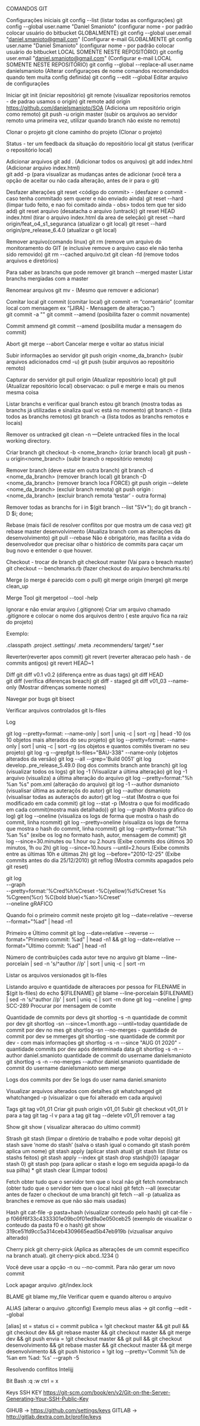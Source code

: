 COMANDOS GIT

Configurações iniciais
git config --list (listar todas as configurações)
git config --global user.name  "Daniel Smanioto" (configurar nome - por padrão colocar usuário do bitbucket GLOBALMENTE)
git config --global user.email  "daniel.smanioto@gmail.com" (Configurar e-mail GLOBALMENTE
git config user.name  "Daniel Smanioto" (configurar nome - por padrão colocar usuário do bitbucket LOCAL SOMENTE NESTE REPOSITÓRIO)
git config user.email  "daniel.smanioto@gmail.com" (Configurar e-mail LOCAL SOMENTE NESTE REPOSITÓRIO)
git config --global --replace-all user.name danielsmanioto (Alterar configuraçoes de nome comandos recomendados quando tem muita config definida)
git config --edit --global  Editar arquivo de configurações

Iniciar
git init (iniciar repositório)
git remote (visualizar repositorios remotos - de padrao usamos o origin)
git remote add origin https://github.com/danielsmanioto/SOA (Adiciona um repositório origin como remoto) 
git push -u origin master  (subir os arquivos ao servidor remoto  uma primeira vez, utilizar quando branch não existe no remoto)   


Clonar o projeto
git clone caminho do projeto (Clonar o projeto)

Status - ter um feedback da situação do repositório local
git status (verificar o repositório local)         

Adicionar arquivos
git add .             (Adicionar todos os arquivos)
git add index.html (Adicionar arquivo index.html)        
git add -p (para visualizar as mudanças antes de adicionar (você tera a opção de aceitar ou não cada alteração, antes de ir para o git)  


Desfazer alterações
git reset <código do commit> -  (desfazer o commit - caso tenha commitado sem querer e não enviado ainda)
git reset --hard (limpar tudo feito, e nao foi comitado ainda - obs> todos tem que ter sido add)
git reset arquivo (desatacha o  arquivo (untrack))
git reset HEAD index.html (tirar o arquivo index.html da area de seleção)
git reset --hard origin/feat_o4_s1_seguranca (atualizar o git local)
git reset --hard origin/pre_release_6.4.0 (atualizar o git local)



Remover arquivo(comando linux)
git rm <arquivo>  (remove um arquivo do monitoramento do GIT (e inclusive remove o arquivo caso ele não tenha sido removido)
git rm --cached arquivo.txt
git clean -fd (remove todos arquivos e diretórios)

Para saber as branchs que pode remover
git branch --merged master Listar branchs mergiadas com a master

Renomear arquivos
git mv <source> <destination> -  (Mesmo que remover e adicionar)


Comitar local
git commit (comitar local)
git commit -m “comantário”     (comitar local com mensagem ex “[JIRA] - Mensagem de alteraçao.”)  
git commit -a ""
git commit --amend  (posibilita fazer o commit novamente)

Commit ammend
git commit --amend (posibilita mudar a mensagem do commit)

Abort
git merge --abort Cancelar merge e voltar ao status inicial

Subir informações ao servidor
git push origin <nome_da_branch>     (subir arquivos adicionados cmd -u)
git push (subir arquivos ao repositório remoto)

Capturar do servidor
git pull origin <nome da branch> (Atualizar repositório local)
git pull 		       (Atualizar repositório local)
observacao: o pull e merge e mais ou menos mesma coisa

Listar branchs e verificar qual branch estou
git branch (mostra todas as branchs já utilizadas e sinaliza qual vc está no momento)
git branch -r (lista todos as branchs remotos)
git branch -a (lista todos as branchs remotos e locais)

Remover os untracked
git clean -n —Delete untracked files in the local working directory.

Criar branch
git checkout -b <nome_branch> (criar branch local)
git push -u origin<nome_branch> (subir branch o repositório remoto)

Remover branch  (deve estar em outra branch)
git branch -d <nome_da_branch> (remover branch local)
git branch -D <nome_da_branch> (remover branch loca FORCE)
git push origin --delete <nome_da_branch> (excluir branch remota)
git push origin : <nome_da_branch> (excluir branch remota ‘testar’ - outra forma)

Remover todas as branchs
for i in $(git branch --list "SV*"); do  git branch -D $i;  done;

Rebase (mais fácil de resolver conflitos por que mostra um de casa vez)
git rebase master  desenvolvimento (Atualiza branch com as alterações da desenvolvimento)
git pull --rebase Não é obrigatório, mas facilita a vida do desenvolvedor que precisar olhar o histórico de commits para caçar um bug novo e entender o que houver.

Checkout - trocar de branch
git checkout master   (Vai para o breach master)
git checkout -- benchmarks.rb (fazer checkout do arquivo benchmarks.rb)

Merge (o merge é parecido com o pull) 
git merge origin <breach> (merge)
git merge clean_up

Merge Tool
 git mergetool --tool -help

Ignorar e não enviar arquivo (.gitignore)
Criar um arquivo chamado .gitignore e colocar o nome dos arquivos dentro ( este arquivo fica na raiz do projeto) 

Exemplo: 

.classpath
.project
.settings/
.meta
.recommenders/
target/
*.ser

Reverter(reverter apos commit)
git revert <hash> (reverter alteracao pelo hash - de commits antigos)
git revert HEAD~1


Diff
git diff v0.1 v0.2 (diferença entre as duas tags)
git diff HEAD  
git diff <breach origem> <breach destino> (verifica diferenças breach)
git diff - staged
git diff v01_03 --name-only (Mostrar difrenças somente nomes)


Navegar por bugs
git bisect

Verificar arquivos controlados
git ls-files

Log

git log --pretty=format: --name-only | sort | uniq -c | sort -rg | head -10 (os 10 objetos mais alterados do seu projeto)
git log --pretty=format: --name-only | sort | uniq -c | sort -rg  (os objetos e quantos comitês tiveram no seu projeto)
git log -g --grepfgit ls-files="BAU-338" --name-only (objetos alterados da versão)
git log --all --grep='Build 0051'
git log develop..pre_release_5.49.0 (log dos commits branch ante branch)
git log (visualizar todos os logs)
git log -1 (Visualizar a última alteração)
git log -1 arquivo (visualiza) a última alteração do arquivo 
git log --pretty=format:"%h %an %s" pom.xml (alteração do arquivo)
git log -1 --author dsmanioto (visualisar última as auteraçõs do autor)
git log --author dsmanioto (visualisar todas as auteraçõs do autor)
git log --stat (Mostra o que foi modificado em cada commit)
git log --stat -p (Mostra o que foi modificado em cada commit(mostra mais detalhado))
git log --graph (Mostra gráfico do log)
git log --oneline (visualiza os logs de forma que mostra o hash do commit, linha rcommit)
git log --pretty=oneline (visualiza os logs de forma que mostra o hash do commit, linha rcommit)
git log --pretty=format:"%h %an %s" (exibe os log no formato hash, autor, mensagem de commit)
git log --since=30.minutes ou 1.hour ou 2.hours (Exibe commits dos últimos 30 minutos, 1h ou 2h)
git log --since=10.hours --until=2.hours (Exibe commits entre as últimas 10h e últimas 2h)
git log --before="2010-12-25" (Exibe commits antes do dia 25/12/2010)
git reflog (Mostra commits apagados pelo git reset)
 
git log \
  --graph \
  --pretty=format:'%Cred%h%Creset -%C(yellow)%d%Creset %s %Cgreen(%cr) %C(bold blue)<%an>%Creset' \
  --oneline gRAFICO


Quando foi o primeiro commit neste projeto
git log --date=relative --reverse --format="%ad" | head -n1

Primeiro e Último commit 
git log --date=relative --reverse --format="Primeiro commit: %ad" | head -n1 && git log --date=relative --format="Ultimo commit: %ad" | head -n1

Número de contribuições cada autor teve no arquivo
git blame --line-porcelain <NOME-DO-ARQUIVO>| sed -n 's/^author //p' | sort | uniq -c | sort -rn


Listar os arquivos versionados
git ls-files


Listando arquivo e quantidade de alteracoes por pessoa
for FILENAME in $(git ls-files)
do
echo ${FILENAME}
git blame --line-porcelain ${FILENAME} | sed -n 's/^author //p' | sort | uniq -c | sort -rn
done 
git log --oneline | grep SCC-289  Procurar por mensagem de comite

Quantidade de commits por devs
git shortlog -s -n quantidade de commit por dev
git shortlog -sn --since=1.month.ago --until=today  quantidade de commit por dev no mes
git shortlog -sn --no-merges - quantidade de commit por dev se mmerges
git shortlog -sne quantidade de commit por dev - com mais informações
git shortlog -s -n --since "AUG 01 2020" - quantidade commits por dev após determinada data 
git shortlog -s -n --author daniel.smanioto quantidade de commit do username danielsmanioto
git shortlog -s -n --no-merges --author daniel.smanioto quantidade de commit do username danielsmanioto sem merge

Logs dos commits por dev
Se  logs do user nama daniel.smanioto
 
Visualizar arquivos alterados com detalhes
git whatchanged
git whatchanged -p (visualizar o que foi alterado em cada arquivo)




Tags
git tag v01_01 Criar 
git push origin v01_01 Subir
git checkout v01_01 Ir para a tag
git tag -l v para a tag
git tag --delete v01_01 remover a tag

Show
git show ( visualizar alteracao do ultimo commit)

Strash
git stash (limpar o diretório de trabalho e pode voltar depois)
git stash save ‘nome do stash’  (salva o stash igual o comando git stash porém aplica um nome) 
git stash apply (aplicar stash atual)
git stash list (listar os stashs feitos)
git stash apply --index 
git stash drop stash@{0}  (apagar stash 0)
git stash pop (para aplicar o stash e logo em seguida apagá-lo da sua pilha) *
git stash clear (Limpar todos)

Fetch obter tudo que o servidor tem que o local não 
git fetch nomebranch (obter tudo que o servidor tem que o local não)
git fetch --all (executar antes de fazer o checkout de uma branch)
git fetch --all -p (atualiza as branches e remove as que não são mais usadas)

Hash
git cat-file -p pasta+hash (visualizar conteudo pelo hash)
git cat-file -p f066f6f33c4333301e09bc0f01ed9a0e050ceb25 (exemplo de visualizar o conteudo da pasta f0 e o hash)
git show 319ce51fd9cc5a314ceb4309665ead5b47eb919b (vizualisar arquivo alterado)


Cherry pick
git cherry-pick <SHA1>  (Aplica as alterações de um commit especifico na branch atual).
git cherry-pick abcd..1234 ()

Você deve usar a opção -n ou --no-commit. Para não gerar um novo commit

Lock
apagar arquivo .git/index.lock

BLAME 
git blame my_file Verificar quem e quando alterou o arquivo


ALIAS 
(alterar o arquivo .gitconfig) 
Exemplo meus alias  → git config --edit --global

[alias]
st = status
ci = commit
publica = !git checkout master && git pull && git checkout dev && git rebase master &&  git checkout master && git merge dev && git push
envia = !git checkout master && git pull && git checkout desenvolvimento && git rebase master && git checkout master && git merge desenvolvimento && git push
historico = !git log --pretty='Commit %h de %an em %ad: %s' --graph -5



Resolvendo conflitos
Intelijj


Bit Bash
:q
:w
ctrl = x


Keys
SSH KEY
https://git-scm.com/book/en/v2/Git-on-the-Server-Generating-Your-SSH-Public-Key

GIHUB → https://github.com/settings/keys 
GITLAB → http://gitlab.dextra.com.br/profile/keys 
